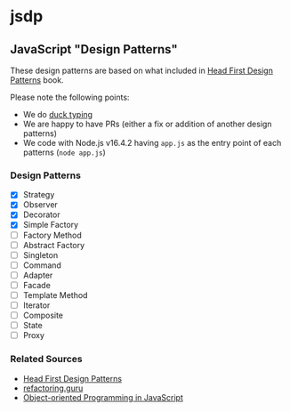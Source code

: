 # jsdp

## JavaScript "Design Patterns"

These design patterns are based on what included in [Head First Design Patterns](https://www.goodreads.com/book/show/58128.Head_First_Design_Patterns) book.

Please note the following points:

-   We do [duck typing](https://stackoverflow.com/questions/4205130/what-is-duck-typing)
-   We are happy to have PRs (either a fix or addition of another design patterns)
-   We code with Node.js v16.4.2 having `app.js` as the entry point of each patterns (`node app.js`)

### Design Patterns

-   [x] Strategy
-   [x] Observer
-   [x] Decorator
-   [x] Simple Factory
-   [ ] Factory Method
-   [ ] Abstract Factory
-   [ ] Singleton
-   [ ] Command
-   [ ] Adapter
-   [ ] Facade
-   [ ] Template Method
-   [ ] Iterator
-   [ ] Composite
-   [ ] State
-   [ ] Proxy

### Related Sources

-   [Head First Design Patterns](https://www.goodreads.com/book/show/58128.Head_First_Design_Patterns)
-   [refactoring.guru](https://refactoring.guru/design-patterns)
-   [Object-oriented Programming in JavaScript](https://www.udemy.com/course/javascript-object-oriented-programming/)
